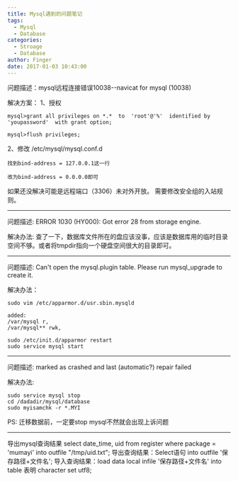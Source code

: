 ```yaml
---
title: Mysql遇到的问题笔记
tags:
  - Mysql
  - Database
categories:
  - Stroage
  - Database
author: Finger
date: 2017-01-03 10:43:00
---
```


问题描述：mysql远程连接错误10038--navicat for mysql (10038)

解决方案：
1、授权
```
mysql>grant all privileges on *.*  to  'root'@'%'  identified by 'youpassword'  with grant option;

mysql>flush privileges;
```

2、修改 /etc/mysql/mysql.conf.d
```
找到bind-address = 127.0.0.1这一行

改为bind-address = 0.0.0.0即可

```

如果还没解决可能是远程端口（3306）未对外开放。
需要修改安全组的入站规则。 

---

问题描述:
ERROR 1030 (HY000): Got error 28 from storage engine.

解决办法:
查了一下，数据库文件所在的盘应该没事，应该是数据库用的临时目录空间不够。或者将tmpdir指向一个硬盘空间很大的目录即可。

---

问题描述:
Can't open the mysql.plugin table. Please run mysql_upgrade to create it.

解决办法：
```
sudo vim /etc/apparmor.d/usr.sbin.mysqld

added:
/var/mysql r,
/var/mysql** rwk,

sudo /etc/init.d/apparmor restart
sudo service mysql start
```

---

问题描述:
marked as crashed and last (automatic?) repair failed

解决办法:
```
sudo service mysql stop
cd /dadadir/mysql/database
sudo myisamchk -r *.MYI
```

PS: 迁移数据前，一定要stop mysql不然就会出现上诉问题


---

导出mysql查询结果
select date_time, uid from register where package = 'mumayi' into outfile "/tmp/uid.txt";
导出查询结果：Select语句 into outfile '保存路径+文件名';
导入查询结果：load data local infile '保存路径+文件名' into table 表明 character set utf8;